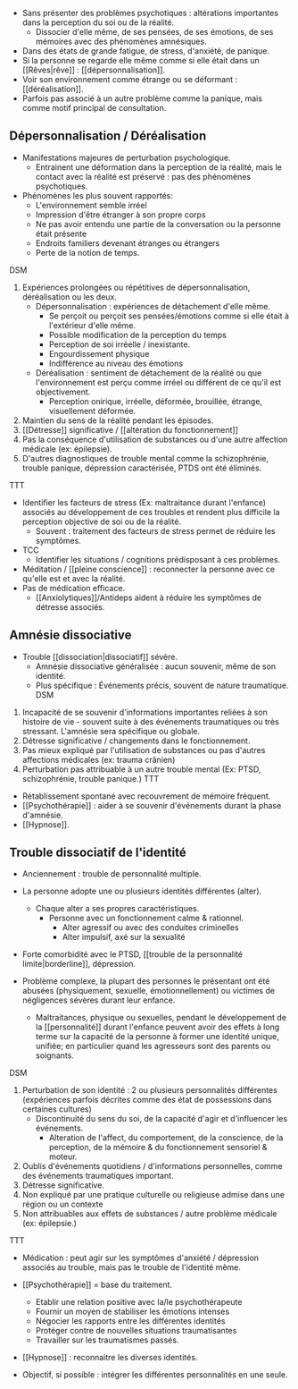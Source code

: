 
- Sans présenter des problèmes psychotiques : altérations importantes dans la perception du soi ou de la réalité. 
	- Dissocier d'elle même, de ses pensées, de ses émotions, de ses mémoires avec des phénomènes amnésiques. 
- Dans des états de grande fatigue, de stress, d'anxiété, de panique. 
- Si la personne se regarde elle même comme si elle était dans un [[Rêves|rêve]] : [[dépersonnalisation]]. 
- Voir son environnement comme étrange ou se déformant : [[déréalisation]]. 
- Parfois pas associé à un autre problème comme la panique, mais comme motif principal de consultation. 

## Dépersonnalisation / Déréalisation 

- Manifestations majeures de perturbation psychologique. 
	- Entrainent une déformation dans la perception de la réalité, mais le contact avec la réalité est préservé : pas des phénomènes psychotiques. 
- Phénomènes les plus souvent rapportés:
	- L'environnement semble irréel
	- Impression d'être étranger à son propre corps 
	- Ne pas avoir entendu une partie de la conversation ou la personne était présente 
	- Endroits familiers devenant étranges ou étrangers 
	- Perte de la notion de temps. 

DSM
1. Expériences prolongées ou répétitives de dépersonnalisation, déréalisation ou les deux. 
	- Dépersonnalisation : expériences de détachement d'elle même.
		- Se perçoit ou perçoit ses pensées/émotions comme si elle était à l'extérieur d'elle même. 
		- Possible modification de la perception du temps 
		- Perception de soi irréelle / inexistante. 
		- Engourdissement physique
		- Indifférence au niveau des émotions 
	- Déréalisation : sentiment de détachement de la réalité ou que l'environnement est perçu comme irréel ou différent de ce qu'il est objectivement. 
		- Perception onirique, irréelle, déformée, brouillée, étrange, visuellement déformée. 
2. Maintien du sens de la réalité pendant les épisodes.
3. [[Détresse]] significative / [[altération du fonctionnement]] 
4. Pas la conséquence d'utilisation de substances ou d'une autre affection médicale (ex: épilepsie).
5. D'autres diagnostiques de trouble mental comme la schizophrénie, trouble panique, dépression caractérisée, PTDS ont été éliminés. 

TTT

- Identifier les facteurs de stress (Ex: maltraitance durant l'enfance) associés au développement de ces troubles et rendent plus difficile la perception objective de soi ou de la réalité. 
	- Souvent : traitement des facteurs de stress permet de réduire les symptômes. 
- TCC
	- Identifier les situations / cognitions prédisposant à ces problèmes.
- Méditation / [[pleine conscience]] : reconnecter la personne avec ce qu'elle est et avec la réalité. 
- Pas de médication efficace.
	- [[Anxiolytiques]]/Antideps aident à réduire les symptômes de détresse associés. 

## Amnésie dissociative

- Trouble [[dissociation|dissociatif]] sévère.
	- Amnésie dissociative généralisée : aucun souvenir, même de son identité. 
	- Plus spécifique : Événements précis, souvent de nature traumatique.
DSM
1. Incapacité de se souvenir d'informations importantes reliées à son histoire de vie - souvent suite à des événements traumatiques ou très stressant. L'amnésie sera spécifique ou globale. 
2. Détresse significative / changements dans le fonctionnement. 
3. Pas mieux expliqué par l'utilisation de substances ou pas d'autres affections médicales (ex: trauma crânien)
4. Perturbation pas attribuable à un autre trouble mental (Ex: PTSD, schizophrénie, trouble panique.)
TTT
- Rétablissement spontané avec recouvrement de mémoire fréquent. 
- [[Psychothérapie]] : aider à se souvenir d'événements durant la phase d'amnésie. 
- [[Hypnose]].


## Trouble dissociatif de l'identité

- Anciennement : trouble de personnalité multiple. 
- La personne adopte une ou plusieurs identités différentes (alter).
	- Chaque alter a ses propres caractéristiques. 
		- Personne avec un fonctionnement calme & rationnel.
			- Alter agressif ou avec des conduites criminelles 
			- Alter impulsif, axé sur la sexualité 

- Forte comorbidité avec le PTSD, [[trouble de la personnalité limite|borderline]], dépression.
- Problème complexe, la plupart des personnes le présentant ont été abusées (physiquement, sexuelle, émotionnellement) ou victimes de négligences sévères durant leur enfance. 
	- Maltraitances, physique ou sexuelles, pendant le développement de la [[personnalité]] durant l'enfance peuvent avoir des effets à long terme sur la capacité de la personne à former une identité unique, unifiée; en particulier quand les agresseurs sont des parents ou soignants. 

DSM
1. Perturbation de son identité : 2 ou plusieurs personnalités différentes (expériences parfois décrites comme des état de possessions dans certaines cultures)
	- Discontinuité du sens du soi, de la capacité d'agir et d'influencer les événements.
		- Alteration de l'affect, du comportement, de la conscience, de la perception, de la mémoire & du fonctionnement sensoriel & moteur. 
2. Oublis d'événements quotidiens / d'informations personnelles, comme des événements traumatiques important. 
3. Détresse significative.
4. Non expliqué par une pratique culturelle ou religieuse admise dans une région ou un contexte
5. Non attribuables aux effets de substances / autre problème médicale (ex: épilepsie.)

TTT
- Médication : peut agir sur les symptômes d'anxiété / dépression associés au trouble, mais pas le trouble de l'identité même.
- [[Psychothérapie]] = base du traitement.
	- Etablir une relation positive avec la/le psychothérapeute 
	- Fournir un moyen de stabiliser les émotions intenses 
	- Négocier les rapports entre les différentes identités 
	- Protéger contre de nouvelles situations traumatisantes 
	- Travailler sur les traumatismes passés. 

- [[Hypnose]] : reconnaitre les diverses identités. 
- Objectif, si possible : intégrer les différentes personnalités en une seule. 